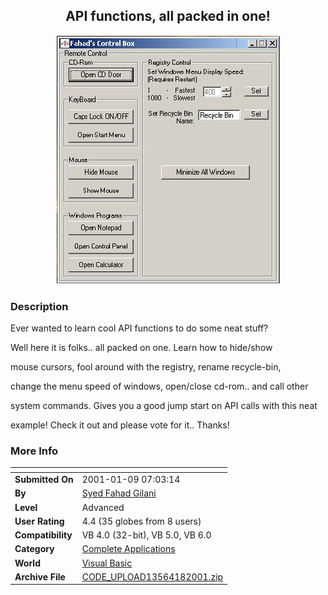 ﻿<div align="center">

## API functions, all packed in one\!

<img src="PIC2001182121174865.jpg">
</div>

### Description

Ever wanted to learn cool API functions to do some neat stuff?

Well here it is folks.. all packed on one. Learn how to hide/show

mouse cursors, fool around with the registry, rename recycle-bin,

change the menu speed of windows, open/close cd-rom.. and call other

system commands. Gives you a good jump start on API calls with this neat

example! Check it out and please vote for it.. Thanks!
 
### More Info
 


<span>             |<span>
---                |---
**Submitted On**   |2001-01-09 07:03:14
**By**             |[Syed Fahad Gilani](https://github.com/Planet-Source-Code/PSCIndex/blob/master/ByAuthor/syed-fahad-gilani.md)
**Level**          |Advanced
**User Rating**    |4.4 (35 globes from 8 users)
**Compatibility**  |VB 4\.0 \(32\-bit\), VB 5\.0, VB 6\.0
**Category**       |[Complete Applications](https://github.com/Planet-Source-Code/PSCIndex/blob/master/ByCategory/complete-applications__1-27.md)
**World**          |[Visual Basic](https://github.com/Planet-Source-Code/PSCIndex/blob/master/ByWorld/visual-basic.md)
**Archive File**   |[CODE\_UPLOAD13564182001\.zip](https://github.com/Planet-Source-Code/syed-fahad-gilani-api-functions-all-packed-in-one__1-14267/archive/master.zip)








